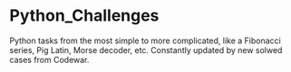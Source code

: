# Python_Challenges
Python tasks from the most simple to more complicated, like a Fibonacci series, Pig Latin, Morse decoder, etc.
Constantly updated by new solwed cases from Codewar.
